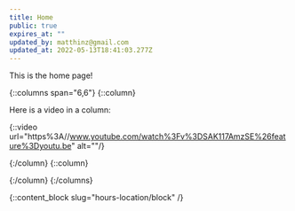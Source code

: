 ```yaml
---
title: Home
public: true
expires_at: ""
updated_by: matthinz@gmail.com
updated_at: 2022-05-13T18:41:03.277Z
---
```

This is the home page!

{::columns span="6,6"}
{::column}

Here is a video in a column:

{::video url="https%3A//www.youtube.com/watch%3Fv%3DSAK117AmzSE%26feature%3Dyoutu.be" alt=""/}

{:/column}
{::column}

{:/column}
{:/columns}

{::content_block slug="hours-location/block" /}
